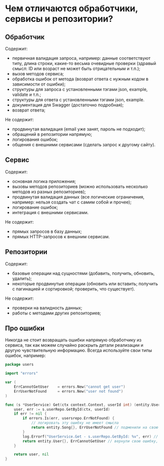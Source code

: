 # Чем отличаются обработчики, сервисы и репозитории?
## Обработчик
Содержит:
* первичная валидация запроса, например: данные соответствуют типу, длина строки, какие-то весьма очевидные проверки (здравый смысл: ID или возраст не может быть отрицательным и т.п.);
* вызов методов сервиса;
* обработка ошибок от метода (возврат ответа с нужным кодом в зависимости от ошибки);
* структуры для запроса с установленными тэгами json, example, validate и т.п.;
* структуры для ответа с установленными тэгами json, example.
* документация для Swagger (достаточно подробная);
* возврат ответа;

Не содержит:
* продвинутая валидация (email уже занят, пароль не подходит);
* обращений в репозитории напрямую;
* логирования ошибок;
* общения с внешними сервисами (сделать запрос к другому сайту).

## Сервис
Содержит:
* основная логика приложения;
* вызовы методов репозиториев (можно использовать несколько методов из разных репозиториев);
* продвинутая валидация данных (все логические ограничения, например: нельзя создать чат с самим собой и прочее);
* логирование ошибок;
* интеграция с внешними сервисами.

Не содержит:
* прямых запросов в базу данных;
* прямых HTTP-запросов к внешним сервисам.

## Репозитории
Содержит:
* базовые операции над сущностями (добавить, получить, обновить, удалить);
* некоторые продвинутые операции (обновить или вставить; получить с пагинацией и сортировкой; проверить, что существует).

Не содержит:
* проверки на валидность данных;
* работы с методами других репозиториев;

## Про ошибки
Никогда не стоит возвращать ошибки напрямую обработчику из сервиса, так как можем случайно раскрыть детали реализации и другую чувствительную информацию.
Всегда используйте свои типы ошибок, например:

```go
package users

import "errors"

var (
	ErrCannotGetUser    = errors.New("cannot get user")
	ErrUserNotFound     = errors.New("user not found")
)

func (s *UserService) Get(ctx context.Context, userId int) (entity.User, error) {
	user, err := s.userRepo.GetById(ctx, userId)
	if err != nil {
		if errors.Is(err, usersrepo.ErrNotFound) {
            // логировать эту ошибку не имеет смысла
			return entity.Song{}, ErrUserNotFound // подменили на свою ошибку
		}
		log.Errorf("UserService.Get - s.userRepo.GetById: %v", err) // залогировали истинную причину ошибки
		return entity.User{}, ErrCannotGetUser // вернули свою ошибку, которая не содержит чувствительной информации
	}

	return user, nil
}
```